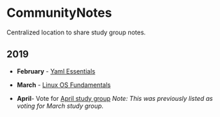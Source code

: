 # CommunityNotes
Centralized location to share study group notes. 

## 2019
- **February** - [Yaml Essentials](https://github.com/JupiterBroadcasting/CommunityNotes/tree/master/yaml_essentials) 
- **March** - [Linux OS Fundamentals](https://github.com/JupiterBroadcasting/CommunityNotes/tree/master/LinuxOSFundamentals)

- **April**- Vote for [April study group](https://tinyurl.com/marchstudygroup) *Note: This was previously listed as voting for March study group.* 
